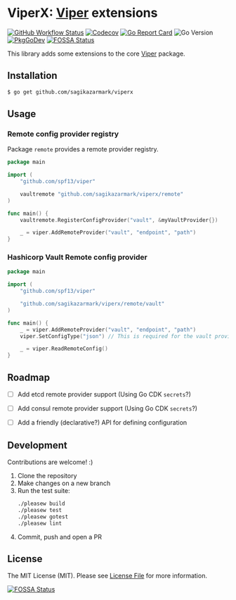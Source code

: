 # ViperX: [Viper](https://github.com/spf13/viper) extensions

[![GitHub Workflow Status](https://img.shields.io/github/workflow/status/sagikazarmark/viperx/CI?style=flat-square)](https://github.com/sagikazarmark/viperx/actions?query=workflow%3ACI)
[![Codecov](https://img.shields.io/codecov/c/github/sagikazarmark/viperx?style=flat-square)](https://codecov.io/gh/sagikazarmark/viperx)
[![Go Report Card](https://goreportcard.com/badge/github.com/sagikazarmark/viperx?style=flat-square)](https://goreportcard.com/report/github.com/sagikazarmark/viperx)
![Go Version](https://img.shields.io/badge/go%20version-%3E=1.13-61CFDD.svg?style=flat-square)
[![PkgGoDev](https://pkg.go.dev/badge/mod/github.com/sagikazarmark/viperx)](https://pkg.go.dev/mod/github.com/sagikazarmark/viperx)
[![FOSSA Status](https://app.fossa.com/api/projects/custom%2B8125%2Fviperx.svg?type=shield)](https://app.fossa.com/projects/custom%2B8125%2Fviperx?ref=badge_shield)

This library adds some extensions to the core [Viper](https://github.com/spf13/viper) package.


## Installation

```bash
$ go get github.com/sagikazarmark/viperx
```


## Usage

### Remote config provider registry

Package `remote` provides a remote provider registry.

```go
package main

import (
	"github.com/spf13/viper"

	vaultremote "github.com/sagikazarmark/viperx/remote"
)

func main() {
	vaultremote.RegisterConfigProvider("vault", &myVaultProvider{})

	_ = viper.AddRemoteProvider("vault", "endpoint", "path")
}
```

### Hashicorp Vault Remote config provider

```go
package main

import (
	"github.com/spf13/viper"

	"github.com/sagikazarmark/viperx/remote/vault"
)

func main() {
	_ = viper.AddRemoteProvider("vault", "endpoint", "path")
	viper.SetConfigType("json") // This is required for the vault provider

	_ = viper.ReadRemoteConfig()
}
```


## Roadmap

- [ ] Add etcd remote provider support (Using Go CDK `secrets`?)
- [ ] Add consul remote provider support (Using Go CDK `secrets`?)
- [ ] Add a friendly (declarative?) API for defining configuration


## Development

Contributions are welcome! :)

1. Clone the repository
1. Make changes on a new branch
1. Run the test suite:
    ```bash
    ./pleasew build
    ./pleasew test
    ./pleasew gotest
    ./pleasew lint
    ```
1. Commit, push and open a PR


## License

The MIT License (MIT). Please see [License File](LICENSE) for more information.

[![FOSSA Status](https://app.fossa.com/api/projects/custom%2B8125%2Fviperx.svg?type=large)](https://app.fossa.com/projects/custom%2B8125%2Fviperx?ref=badge_large)
